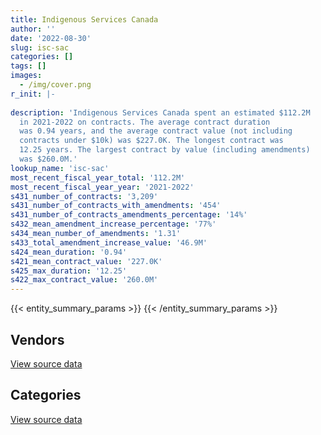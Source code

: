 ```yaml
---
title: Indigenous Services Canada
author: ''
date: '2022-08-30'
slug: isc-sac
categories: []
tags: []
images:
  - /img/cover.png
r_init: |-
  
description: 'Indigenous Services Canada spent an estimated $112.2M
  in 2021-2022 on contracts. The average contract duration
  was 0.94 years, and the average contract value (not including
  contracts under $10k) was $227.0K. The longest contract was
  12.25 years. The largest contract by value (including amendments)
  was $260.0M.'
lookup_name: 'isc-sac'
most_recent_fiscal_year_total: '112.2M'
most_recent_fiscal_year_year: '2021-2022'
s431_number_of_contracts: '3,209'
s431_number_of_contracts_with_amendments: '454'
s431_number_of_contracts_amendments_percentage: '14%'
s432_mean_amendment_increase_percentage: '77%'
s434_mean_number_of_amendments: '1.31'
s433_total_amendment_increase_value: '46.9M'
s424_mean_duration: '0.94'
s421_mean_contract_value: '227.0K'
s425_max_duration: '12.25'
s422_max_contract_value: '260.0M'
---
```


<script src="/rmarkdown-libs/htmlwidgets/htmlwidgets.js"></script>
<link href="/rmarkdown-libs/datatables-css/datatables-crosstalk.css" rel="stylesheet" />
<script src="/rmarkdown-libs/datatables-binding/datatables.js"></script>
<script src="/rmarkdown-libs/jquery/jquery-3.6.0.min.js"></script>
<link href="/rmarkdown-libs/dt-core-bootstrap/css/dataTables.bootstrap.min.css" rel="stylesheet" />
<link href="/rmarkdown-libs/dt-core-bootstrap/css/dataTables.bootstrap.extra.css" rel="stylesheet" />
<script src="/rmarkdown-libs/dt-core-bootstrap/js/jquery.dataTables.min.js"></script>
<script src="/rmarkdown-libs/dt-core-bootstrap/js/dataTables.bootstrap.min.js"></script>
<link href="/rmarkdown-libs/crosstalk/css/crosstalk.min.css" rel="stylesheet" />
<script src="/rmarkdown-libs/crosstalk/js/crosstalk.min.js"></script>
<script src="/rmarkdown-libs/htmlwidgets/htmlwidgets.js"></script>
<link href="/rmarkdown-libs/datatables-css/datatables-crosstalk.css" rel="stylesheet" />
<script src="/rmarkdown-libs/datatables-binding/datatables.js"></script>
<script src="/rmarkdown-libs/jquery/jquery-3.6.0.min.js"></script>
<link href="/rmarkdown-libs/dt-core-bootstrap/css/dataTables.bootstrap.min.css" rel="stylesheet" />
<link href="/rmarkdown-libs/dt-core-bootstrap/css/dataTables.bootstrap.extra.css" rel="stylesheet" />
<script src="/rmarkdown-libs/dt-core-bootstrap/js/jquery.dataTables.min.js"></script>
<script src="/rmarkdown-libs/dt-core-bootstrap/js/dataTables.bootstrap.min.js"></script>
<link href="/rmarkdown-libs/crosstalk/css/crosstalk.min.css" rel="stylesheet" />
<script src="/rmarkdown-libs/crosstalk/js/crosstalk.min.js"></script>

{{< entity_summary_params >}}
{{< /entity_summary_params >}}

## Vendors

<div id="htmlwidget-1" style="width:100%;height:auto;" class="datatables html-widget"></div>
<script type="application/json" data-for="htmlwidget-1">{"x":{"style":"bootstrap","filter":"none","vertical":false,"data":[["<a href=\"/vendors/4_office_automation/\">4 Office Automation<\/a>","<a href=\"/vendors/abbott/\">Abbott<\/a>","<a href=\"/vendors/acklands_grainger/\">Acklands Grainger<\/a>","<a href=\"/vendors/acosys_consulting_services/\">Acosys Consulting Services<\/a>","<a href=\"/vendors/adapt_pharma_canada/\">Adapt Pharma Canada<\/a>","<a href=\"/vendors/adga_group/\">ADGA Group<\/a>","<a href=\"/vendors/advanced_business_interiors/\">Advanced Business Interiors<\/a>","<a href=\"/vendors/advanced_chippewa_technologies/\">Advanced Chippewa Technologies<\/a>","<a href=\"/vendors/advanced_paramedic/\">Advanced Paramedic<\/a>","<a href=\"/vendors/als_canada/\">ALS Canada<\/a>","<a href=\"/vendors/altis_human_resources/\">Altis Human Resources<\/a>","<a href=\"/vendors/amdocs/\">Amdocs<\/a>","<a href=\"/vendors/applied_electonics/\">Applied Electonics<\/a>","<a href=\"/vendors/arcadis_canada/\">Arcadis Canada<\/a>","<a href=\"/vendors/ari_financial_services/\">ARI Financial Services<\/a>","<a href=\"/vendors/artemp_personnel_services/\">Artemp Personnel Services<\/a>","<a href=\"/vendors/asokan_business_interiors/\">Asokan Business Interiors<\/a>","<a href=\"/vendors/avi_spl_canada/\">AVI SPL Canada<\/a>","<a href=\"/vendors/baxter/\">Baxter<\/a>","<a href=\"/vendors/bayshore_healthcare/\">Bayshore Healthcare<\/a>","<a href=\"/vendors/bdo_canada/\">BDO Canada<\/a>","<a href=\"/vendors/bell_canada/\">Bell Canada<\/a>","<a href=\"/vendors/biomerieux_canada/\">Biomerieux Canada<\/a>","<a href=\"/vendors/bmc_software_canada/\">BMC Software Canada<\/a>","<a href=\"/vendors/boehm_hotel/\">Boehm Hotel<\/a>","<a href=\"/vendors/bureau_veritas/\">Bureau Veritas<\/a>","<a href=\"/vendors/calian/\">Calian<\/a>","<a href=\"/vendors/canada_post/\">Canada Post<\/a>","<a href=\"/vendors/canadian_bank_note_company/\">Canadian Bank Note Company<\/a>","<a href=\"/vendors/canadian_corps_of_commissionaires/\">Canadian Corps of Commissionaires<\/a>","<a href=\"/vendors/canadian_development_consultants/\">Canadian Development Consultants<\/a>","<a href=\"/vendors/canon/\">Canon<\/a>","<a href=\"/vendors/cbci_telecom/\">CBCI Telecom<\/a>","<a href=\"/vendors/cdci_research/\">CDCI Research<\/a>","<a href=\"/vendors/cdw_canada/\">CDW Canada<\/a>","<a href=\"/vendors/charron_human_resources/\">Charron Human Resources<\/a>","<a href=\"/vendors/cision_canada/\">Cision Canada<\/a>","<a href=\"/vendors/cofomo/\">Cofomo<\/a>","<a href=\"/vendors/colliers_project_leaders/\">Colliers Project Leaders<\/a>","<a href=\"/vendors/compucom_canada/\">Compucom Canada<\/a>","<a href=\"/vendors/compugen/\">Compugen<\/a>","<a href=\"/vendors/convergint_technologies/\">Convergint Technologies<\/a>","<a href=\"/vendors/coradix_technology_consulting/\">Coradix Technology Consulting<\/a>","<a href=\"/vendors/cossette_communications/\">Cossette Communications<\/a>","<a href=\"/vendors/deloitte_and_touche/\">Deloitte and Touche<\/a>","<a href=\"/vendors/dillon_consulting/\">Dillon Consulting<\/a>","<a href=\"/vendors/donna_cona/\">Donna Cona<\/a>","<a href=\"/vendors/draeger/\">Draeger<\/a>","<a href=\"/vendors/dynabook_canada/\">Dynabook Canada<\/a>","<a href=\"/vendors/dynacare/\">Dynacare<\/a>","<a href=\"/vendors/dynamic_personnel_consultants/\">Dynamic Personnel Consultants<\/a>","<a href=\"/vendors/ebsco_canada/\">EBSCO Canada<\/a>","<a href=\"/vendors/eclipsys_solutions/\">Eclipsys Solutions<\/a>","<a href=\"/vendors/ecole_de_langues_abce/\">Ecole De Langues Abce<\/a>","<a href=\"/vendors/ecole_de_langues_la_cite/\">Ecole De Langues La Cite<\/a>","<a href=\"/vendors/ekos_research_associates/\">Ekos Research Associates<\/a>","<a href=\"/vendors/emergent_biosolutions/\">Emergent Biosolutions<\/a>","<a href=\"/vendors/ernst_young/\">Ernst Young<\/a>","<a href=\"/vendors/esbe_scientific_industries/\">ESBE Scientific Industries<\/a>","<a href=\"/vendors/esri/\">ESRI<\/a>","<a href=\"/vendors/evaluation_personnel_selection/\">Evaluation Personnel Selection<\/a>","<a href=\"/vendors/excel_human_resources/\">Excel Human Resources<\/a>","<a href=\"/vendors/express_scripts_canada/\">Express Scripts Canada<\/a>","<a href=\"/vendors/fast_forward_french/\">Fast Forward French<\/a>","<a href=\"/vendors/fast_track_staffing/\">Fast Track Staffing<\/a>","<a href=\"/vendors/fca_canada/\">FCA Canada<\/a>","<a href=\"/vendors/ference_company_consulting/\">Ference Company Consulting<\/a>","<a href=\"/vendors/first_air/\">First Air<\/a>","<a href=\"/vendors/ford_motor_company/\">Ford Motor Company<\/a>","<a href=\"/vendors/fujitsu/\">Fujitsu<\/a>","<a href=\"/vendors/gartner/\">Gartner<\/a>","<a href=\"/vendors/gc_strategies/\">GC Strategies<\/a>","<a href=\"/vendors/general_electric_canada/\">General Electric Canada<\/a>","<a href=\"/vendors/general_motors/\">General Motors<\/a>","<a href=\"/vendors/getinge_canada/\">Getinge Canada<\/a>","<a href=\"/vendors/global_knowledge/\">Global Knowledge<\/a>","<a href=\"/vendors/global_upholstery/\">Global Upholstery<\/a>","<a href=\"/vendors/golder_associates/\">Golder Associates<\/a>","<a href=\"/vendors/goss_gilroy/\">Goss Gilroy<\/a>","<a href=\"/vendors/grand_toy/\">Grand Toy<\/a>","<a href=\"/vendors/graybridge_international_consulting/\">Graybridge International Consulting<\/a>","<a href=\"/vendors/hitrac/\">Hitrac<\/a>","<a href=\"/vendors/hypertec/\">Hypertec<\/a>","<a href=\"/vendors/ibm_canada/\">IBM Canada<\/a>","<a href=\"/vendors/ifathom/\">iFathom<\/a>","<a href=\"/vendors/imperial_oil/\">Imperial Oil<\/a>","<a href=\"/vendors/info_tech_research_group/\">Info Tech Research Group<\/a>","<a href=\"/vendors/integra_networks/\">Integra Networks<\/a>","<a href=\"/vendors/ipss/\">IPSS<\/a>","<a href=\"/vendors/iron_mountain/\">Iron Mountain<\/a>","<a href=\"/vendors/itex/\">ITEX<\/a>","<a href=\"/vendors/johnson_controls_canada/\">Johnson Controls Canada<\/a>","<a href=\"/vendors/konica_minolta_business_solutions/\">Konica Minolta Business Solutions<\/a>","<a href=\"/vendors/kpmg/\">KPMG<\/a>","<a href=\"/vendors/kubota_canada/\">Kubota Canada<\/a>","<a href=\"/vendors/levitt_safety/\">Levitt Safety<\/a>","<a href=\"/vendors/lionbridge/\">Lionbridge<\/a>","<a href=\"/vendors/lro_staffing/\">LRO Staffing<\/a>","<a href=\"/vendors/lumina_it/\">Lumina IT<\/a>","<a href=\"/vendors/macdonald_dettwiler_and_associates/\">Macdonald Dettwiler and Associates<\/a>","<a href=\"/vendors/makwa_resourcing/\">Makwa Resourcing<\/a>","<a href=\"/vendors/maxsys_staffing_and_consulting/\">Maxsys Staffing and Consulting<\/a>","<a href=\"/vendors/mckesson_canada/\">McKesson Canada<\/a>","<a href=\"/vendors/media_q/\">Media Q<\/a>","<a href=\"/vendors/medtronic_canada/\">Medtronic Canada<\/a>","<a href=\"/vendors/mgis/\">MGIS<\/a>","<a href=\"/vendors/microsoft_canada/\">Microsoft Canada<\/a>","<a href=\"/vendors/ministry_of_finance/\">Ministry of Finance<\/a>","<a href=\"/vendors/mitsubishi_motor_sales/\">Mitsubishi Motor Sales<\/a>","<a href=\"/vendors/mnp/\">MNP<\/a>","<a href=\"/vendors/mobile_resource_group/\">Mobile Resource Group<\/a>","<a href=\"/vendors/morpho_canada/\">Morpho Canada<\/a>","<a href=\"/vendors/nations_translation_group/\">Nations Translation Group<\/a>","<a href=\"/vendors/nattiq/\">NATTIQ<\/a>","<a href=\"/vendors/nisha_techonologies/\">Nisha Techonologies<\/a>","<a href=\"/vendors/nitam_solutions/\">Nitam Solutions<\/a>","<a href=\"/vendors/northern_micro/\">Northern Micro<\/a>","<a href=\"/vendors/nova_networks/\">Nova Networks<\/a>","<a href=\"/vendors/nua_office/\">NUA Office<\/a>","<a href=\"/vendors/ontario_dental_association/\">Ontario Dental Association<\/a>","<a href=\"/vendors/onx_enterprise_solutions/\">OnX Enterprise Solutions<\/a>","<a href=\"/vendors/openframe_technologies/\">OpenFrame Technologies<\/a>","<a href=\"/vendors/opentext/\">OpenText<\/a>","<a href=\"/vendors/optiv_canada_federal/\">Optiv Canada Federal<\/a>","<a href=\"/vendors/oracle_canada/\">Oracle Canada<\/a>","<a href=\"/vendors/orangutech/\">Orangutech<\/a>","<a href=\"/vendors/pal_aerospace/\">PAL Aerospace<\/a>","<a href=\"/vendors/paladin_group/\">Paladin Group<\/a>","<a href=\"/vendors/pitney_bowes/\">Pitney Bowes<\/a>","<a href=\"/vendors/pleiad_canada/\">Pleiad Canada<\/a>","<a href=\"/vendors/podolinsky_equipment/\">Podolinsky Equipment<\/a>","<a href=\"/vendors/prologic_systems/\">Prologic Systems<\/a>","<a href=\"/vendors/promaxis/\">Promaxis<\/a>","<a href=\"/vendors/proquest/\">ProQuest<\/a>","<a href=\"/vendors/prosci_canada/\">Prosci Canada<\/a>","<a href=\"/vendors/purespirit_solutions/\">PureSpirIT Solutions<\/a>","<a href=\"/vendors/qmr/\">QMR<\/a>","<a href=\"/vendors/quantum_management_services/\">Quantum Management Services<\/a>","<a href=\"/vendors/quintet_consulting/\">Quintet Consulting<\/a>","<a href=\"/vendors/r_e_gilmore_investments/\">R E Gilmore Investments<\/a>","<a href=\"/vendors/r_r_international_translation/\">R R International Translation<\/a>","<a href=\"/vendors/raymond_chabot_grant_thornton/\">Raymond Chabot Grant Thornton<\/a>","<a href=\"/vendors/ricoh/\">Ricoh<\/a>","<a href=\"/vendors/s_p_global_market_intelligence/\">S P Global Market Intelligence<\/a>","<a href=\"/vendors/salesforce_canada/\">Salesforce Canada<\/a>","<a href=\"/vendors/samson_associes/\">Samson Associes<\/a>","<a href=\"/vendors/sas_institute/\">SAS Institute<\/a>","<a href=\"/vendors/scalar_decisions/\">Scalar Decisions<\/a>","<a href=\"/vendors/siemens/\">Siemens<\/a>","<a href=\"/vendors/simplex_grinnell/\">Simplex Grinnell<\/a>","<a href=\"/vendors/slr_consulting_canada/\">SLR Consulting Canada<\/a>","<a href=\"/vendors/snc_lavalin/\">SNC Lavalin<\/a>","<a href=\"/vendors/softchoice/\">Softchoice<\/a>","<a href=\"/vendors/st_joseph_print_group/\">St Joseph Print Group<\/a>","<a href=\"/vendors/steris_canada/\">STERIS Canada<\/a>","<a href=\"/vendors/stratos/\">Stratos<\/a>","<a href=\"/vendors/stryker_canada/\">Stryker Canada<\/a>","<a href=\"/vendors/subaru_canada/\">Subaru Canada<\/a>","<a href=\"/vendors/supremex/\">SupremeX<\/a>","<a href=\"/vendors/systemscope/\">Systemscope<\/a>","<a href=\"/vendors/tag_hr/\">Tag HR<\/a>","<a href=\"/vendors/teknion/\">Teknion<\/a>","<a href=\"/vendors/teksystems_canada/\">Teksystems Canada<\/a>","<a href=\"/vendors/telecom_computer_services/\">Telecom Computer Services<\/a>","<a href=\"/vendors/tenaquip/\">Tenaquip<\/a>","<a href=\"/vendors/the_aim_group/\">The AIM Group<\/a>","<a href=\"/vendors/the_right_door_consulting/\">The Right Door Consulting<\/a>","<a href=\"/vendors/the_stevens_company/\">The Stevens Company<\/a>","<a href=\"/vendors/the_vcan_group/\">The VCAN Group<\/a>","<a href=\"/vendors/thermo_fisher_scientific/\">Thermo Fisher Scientific<\/a>","<a href=\"/vendors/thg_the_history_group/\">THG the History Group<\/a>","<a href=\"/vendors/thyssenkrupp_elevator/\">Thyssenkrupp Elevator<\/a>","<a href=\"/vendors/tiree/\">Tiree<\/a>","<a href=\"/vendors/toromont/\">Toromont<\/a>","<a href=\"/vendors/toshiba_canada/\">Toshiba Canada<\/a>","<a href=\"/vendors/totem_offisource/\">Totem Offisource<\/a>","<a href=\"/vendors/toyota/\">Toyota<\/a>","<a href=\"/vendors/tpg_technology_consultants/\">Tpg Technology Consultants<\/a>","<a href=\"/vendors/transwest_air/\">Transwest Air<\/a>","<a href=\"/vendors/turtle_island_staffing/\">Turtle Island Staffing<\/a>","<a href=\"/vendors/university_of_alberta/\">University of Alberta<\/a>","<a href=\"/vendors/university_of_ottawa/\">University of Ottawa<\/a>","<a href=\"/vendors/vwr_international/\">VWR International<\/a>","<a href=\"/vendors/wampum_records/\">Wampum Records<\/a>","<a href=\"/vendors/wood_canada/\">Wood Canada<\/a>","<a href=\"/vendors/xerox/\">Xerox<\/a>","<a href=\"/vendors/zoll_medical_canada/\">ZOLL Medical Canada<\/a>"],[3652.15,69228.33,12070.02,null,null,8436.69,36531.06,470717.49,1181651.36,1909781.24,594723.61,353944.5,27863.05,71063.34,null,468648.42,141628.85,null,null,30288.91,244649.24,485131.26,null,null,null,182145.89,209638.54,null,18155.04,51323.86,10381.35,25730.05,null,38782.01,188004.56,null,39413.84,null,469815.62,280658.61,null,null,298464.2,473033.82,154530.34,null,5126664.27,null,null,null,46962.95,101845.37,712.47,81406.93,null,null,null,360410.94,null,31474.1,null,130454.98,21224022.25,16000,null,65480.1,16209.92,null,null,25088.4,90441.7,105090,null,null,null,447.49,24824.1,null,null,19262.25,null,null,105911.13,576794.84,55762.88,null,null,28133.81,669540.54,703931.92,null,null,null,78973.43,null,null,38624.34,null,3298.92,null,null,49558.38,null,null,null,null,null,2453758.97,null,93613.29,147073.33,null,null,26816.36,934688.48,126802.04,2233353.31,null,null,256758.06,13043.47,26247.76,154521.39,null,1313014.32,null,null,null,null,75543.09,null,null,22126.04,5198.33,null,null,993568.76,63149.4,48821.23,13863.15,null,177600.61,29574.54,102158.18,null,316720.39,null,1862.93,null,60172.17,7701.97,76370.6,11237.82,39512.3,null,38655.94,11558.4,23473.8,null,null,12362.43,null,null,null,null,25879.12,404871.71,44935,49554.23,null,156673.74,null,336057.81,47790.33,492670.22,null,null,null,1467523.55,80800.65,null,7369.06,null,609820.67,416173.42,11744.94,null],[11046.99,54091.12,null,null,null,48868.97,null,null,3574251.23,2104055.95,853942.6,null,382460.86,40706.19,null,422980.67,null,null,37467.02,65276.24,259893.11,772782.05,null,null,null,182644.92,531554.86,null,249052.34,null,null,47961.13,null,42913.11,null,20676.34,52840.54,null,948395.03,null,null,null,211893.97,null,90601.35,null,4455679.81,null,344735.3,null,null,317950.92,17913.48,19823.56,18645,26549.65,null,361398.37,null,28472.17,56120.37,466442.97,21282170.26,22500,14595,161780.75,108725.08,null,749120.37,66983.58,483841.18,null,95850.51,52588.07,null,23397.39,null,null,null,18857.16,null,null,null,836260.1,null,336272.07,null,11873.85,null,489626.72,null,26748.19,42757.51,128424.25,29111.85,16690.77,38730.16,6137.87,11390.63,null,null,null,null,null,null,null,1958738.29,3053277.1,392382.9,17325,148288.81,15437.42,null,76083.64,1467341.96,null,99557.59,null,null,687981.02,68899.82,93268.75,352678.43,null,410535.23,41767.67,null,38908.14,null,null,96994.86,131350.71,30374.03,56175.51,null,19973.87,878733.46,100253.88,38250.79,null,null,null,59124.63,93761.62,null,370715.86,null,21346.02,9518.6,null,60515.48,53150.32,63457.55,null,6583.4,226433.21,53587.8,254500.57,null,14496.16,47515.24,null,28189.83,null,null,103194.69,406052.93,null,null,26162.33,null,11684.66,775832.12,36217.13,null,null,null,null,2972029.78,null,null,63283.97,21840,null,199559.96,169829.95,111198.09],[11016.81,null,null,1225.46,184000,null,117375.89,121333.09,5244366.75,2098307.16,481431.47,1475402.6,13859.56,null,null,301378.45,8835.53,42522.33,652925.61,12375322.72,32589.29,null,21977.56,27635.86,4329721.76,182145.89,515885.43,null,727232.83,775780.15,null,41208.05,null,null,190176.56,67980.86,null,14238.26,326886.23,null,16046.9,null,39321.45,1026730.09,33900,null,666859.41,52185.42,2000929.17,null,null,55249.7,null,88711.88,null,26992.15,692911.8,null,297618.05,106642.45,83950.56,162234.49,5175172.55,84259.72,48913.54,792749.68,null,null,77484.23,null,null,null,null,756080.22,5473.75,1150.69,null,null,16356.59,null,44054.97,98715.75,159146.27,681743.15,null,382742.44,null,null,null,433118.9,355.88,58272.84,88652.19,null,null,32321.82,5059,1737.13,null,36792,null,null,2487418.19,5004.09,92987.47,null,2473813.97,2715397.92,null,37361.75,88459.99,null,57162.51,null,536389.39,null,3503756.51,10040.1,29872.54,1257953.53,34492.5,null,22724.13,null,1700064.77,26806.86,null,5024.76,1677.64,null,27979.29,38481.24,53364.08,4414.63,39676.35,490358.53,987267.95,null,null,10223.58,2127.38,170162.87,92054.51,null,278871.86,60350.63,89479.19,null,68852.99,null,null,null,855883.85,14917.99,15808.82,39800,176242.06,11847.42,null,51369.9,null,12287.33,85981.27,145275.93,13549.27,12710.34,330644.49,311936.2,null,52402.14,null,15565.33,null,696605.95,null,6180.49,432927.73,36792,8161003.96,null,3350.26,21194.97,null,null,null,117316.36,34182.48],[11016.81,46479.12,null,46814.55,null,null,601934.05,305209.19,3979134.03,1770738.18,310309.95,1475402.6,null,0,17012.72,315865.59,107499.01,null,253249.33,13899695.84,232132.5,null,null,null,2170792,182145.89,704306.9,22600,727232.83,911928.16,null,30980.97,158132.43,null,359445.52,null,26469.12,39.12,412873.49,null,2243.43,2667.88,39233.6,860275.25,207420.69,0,372694.91,56373.48,null,229272.75,null,315596.63,null,96953.77,null,null,5089060.96,null,null,680328.42,109509.5,119473.98,null,120961.24,114293.53,null,null,79225.42,691068.92,null,258317.79,null,44075.85,80819.06,6185.5,null,21512.24,0,19955.04,null,386699.54,null,299694.69,2439641.83,null,530088.04,114752.48,null,36842.71,863175.91,18251.67,1512.35,96926.99,null,null,null,119216.62,null,null,null,13650,null,1894324.57,86975.91,7615.15,0,2971828.3,1738847.21,null,43981.25,81789.66,null,189150.12,25000.02,190620.36,null,3773591.84,10540.91,153570.07,2215649.48,null,null,94900.79,53697.12,1620257.23,27318.06,406800,8990.37,8316.16,null,null,null,53364.08,52083.9,null,312026.17,1008325.4,null,null,null,146880.55,286948.32,289186.39,null,37665.81,51901.76,156740.71,null,57972.1,null,26167.05,null,492634.19,null,9268.73,null,72298.49,74193,10585.75,18014.65,null,63167.27,null,null,null,42050.91,191555.62,null,null,62680.11,null,15565.33,null,123246.48,null,75196.02,null,null,7100814.29,52510.59,13895.99,14537.51,null,null,null,100427.27,22084.55]],"container":"<table class=\"table table-striped table-hover row-border order-column display\">\n  <thead>\n    <tr>\n      <th>Vendor<\/th>\n      <th>2018-2019<\/th>\n      <th>2019-2020<\/th>\n      <th>2020-2021<\/th>\n      <th>2021-2022<\/th>\n    <\/tr>\n  <\/thead>\n<\/table>","options":{"order":[[4,"desc"]],"pageLength":10,"autoWidth":true,"columnDefs":[{"targets":1,"render":"function(data, type, row, meta) {\n    return type !== 'display' ? data : DTWidget.formatCurrency(data, \"$\", 2, 3, \",\", \".\", true, null);\n  }"},{"targets":2,"render":"function(data, type, row, meta) {\n    return type !== 'display' ? data : DTWidget.formatCurrency(data, \"$\", 2, 3, \",\", \".\", true, null);\n  }"},{"targets":3,"render":"function(data, type, row, meta) {\n    return type !== 'display' ? data : DTWidget.formatCurrency(data, \"$\", 2, 3, \",\", \".\", true, null);\n  }"},{"targets":4,"render":"function(data, type, row, meta) {\n    return type !== 'display' ? data : DTWidget.formatCurrency(data, \"$\", 2, 3, \",\", \".\", true, null);\n  }"},{"width":"16%","targets":[1,2,3,4]},{"className":"dt-right","targets":[1,2,3,4]}],"orderClasses":false}},"evals":["options.columnDefs.0.render","options.columnDefs.1.render","options.columnDefs.2.render","options.columnDefs.3.render"],"jsHooks":[]}</script>
<p class="text-right">
<a href="https://github.com/GoC-Spending/contracts-data/tree/main/data/out/departments/isc-sac/summary_by_fiscal_year_by_vendor.csv" class="source-data-link btn btn-link">View source data</a>
</p>

## Categories

<div id="htmlwidget-2" style="width:100%;height:auto;" class="datatables html-widget"></div>
<script type="application/json" data-for="htmlwidget-2">{"x":{"style":"bootstrap","filter":"none","vertical":false,"data":[["<a href=\"/categories/other/\">(Other)<\/a>","<a href=\"/categories/facilities_and_construction/\">Facilities and construction<\/a>","<a href=\"/categories/office_management/\">Office management<\/a>","<a href=\"/categories/professional_services/\">Professional services<\/a>","<a href=\"/categories/information_technology/\">Information technology<\/a>","<a href=\"/categories/medical/\">Medical<\/a>","<a href=\"/categories/transportation_and_logistics/\">Transportation and logistics<\/a>","<a href=\"/categories/industrial_products_and_services/\">Industrial products and services<\/a>","<a href=\"/categories/travel/\">Travel<\/a>","<a href=\"/categories/security_and_protection/\">Security and protection<\/a>","<a href=\"/categories/human_capital/\">Human capital<\/a>"],[10163.9,1217024.76,1011271.33,18017460.78,9836052.2,38247096.38,268470.87,904861.1,2101381.84,51323.86,888784.06],[12156.82,603948.03,1772657.49,18873873.39,8434793.19,45592330.84,2551436.49,1034305.92,3307460.03,null,1526916.18],[85226.35,1455177.21,2344232.82,14066565.44,15709627.7,63535915.71,11971321.53,1731321.65,14188360.21,837877.04,1297661.94],[125419.8,1389276.2,2241155.65,14386444.07,16784224.66,54895591.47,2168290.83,2649237.39,13288412.27,1548072.37,2727799.83]],"container":"<table class=\"table table-striped table-hover row-border order-column display\">\n  <thead>\n    <tr>\n      <th>Category<\/th>\n      <th>2018-2019<\/th>\n      <th>2019-2020<\/th>\n      <th>2020-2021<\/th>\n      <th>2021-2022<\/th>\n    <\/tr>\n  <\/thead>\n<\/table>","options":{"order":[[4,"desc"]],"dom":"t","pageLength":30,"autoWidth":true,"columnDefs":[{"targets":1,"render":"function(data, type, row, meta) {\n    return type !== 'display' ? data : DTWidget.formatCurrency(data, \"$\", 2, 3, \",\", \".\", true, null);\n  }"},{"targets":2,"render":"function(data, type, row, meta) {\n    return type !== 'display' ? data : DTWidget.formatCurrency(data, \"$\", 2, 3, \",\", \".\", true, null);\n  }"},{"targets":3,"render":"function(data, type, row, meta) {\n    return type !== 'display' ? data : DTWidget.formatCurrency(data, \"$\", 2, 3, \",\", \".\", true, null);\n  }"},{"targets":4,"render":"function(data, type, row, meta) {\n    return type !== 'display' ? data : DTWidget.formatCurrency(data, \"$\", 2, 3, \",\", \".\", true, null);\n  }"},{"width":"16%","targets":[1,2,3,4]},{"className":"dt-right","targets":[1,2,3,4]}],"orderClasses":false,"lengthMenu":[10,25,30,50,100]}},"evals":["options.columnDefs.0.render","options.columnDefs.1.render","options.columnDefs.2.render","options.columnDefs.3.render"],"jsHooks":[]}</script>
<p class="text-right">
<a href="https://github.com/GoC-Spending/contracts-data/tree/main/data/out/departments/isc-sac/summary_by_fiscal_year_by_category.csv" class="source-data-link btn btn-link">View source data</a>
</p>
